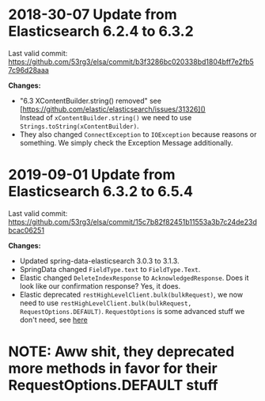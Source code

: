 # 2018-30-07 Update from Elasticsearch 6.2.4 to 6.3.2

Last valid commit: https://github.com/53rg3/elsa/commit/b3f3286bc020338bd1804bff7e2fb57c96d28aaa

**Changes:**

* "6.3 XContentBuilder.string() removed" see [https://github.com/elastic/elasticsearch/issues/31326]()<br>
  Instead of `xContentBuilder.string()` we need to use `Strings.toString(xContentBuilder)`.
* They also changed `ConnectException` to `IOException` because reasons or something. We simply check the Exception Message
  additionally.


# 2019-09-01 Update from Elasticsearch 6.3.2 to 6.5.4

Last valid commit: https://github.com/53rg3/elsa/commit/15c7b82f82451b11553a3b7c24de23dbcac06251

**Changes:**

* Updated spring-data-elasticsearch 3.0.3 to 3.1.3.
* SpringData changed `FieldType.text` to `FieldType.Text`.
* Elastic changed `DeleteIndexResponse` to `AcknowledgedResponse`. Does it look like our confirmation response? Yes, it does.
* Elastic deprecated `restHighLevelClient.bulk(bulkRequest)`, we now need to use `restHighLevelClient.bulk(bulkRequest, RequestOptions.DEFAULT)`.
  `RequestOptions` is some advanced stuff we don't need, see [here](https://www.elastic.co/guide/en/elasticsearch/client/java-rest/current/java-rest-hight-getting-started-request-options.html)  

# NOTE: Aww shit, they deprecated more methods in favor for their RequestOptions.DEFAULT stuff 
